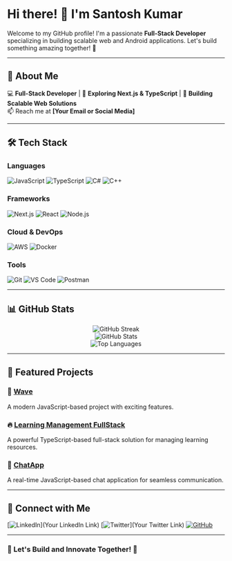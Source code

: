 # Hi there! 👋 I'm Santosh Kumar

Welcome to my GitHub profile! I'm a passionate **Full-Stack Developer** specializing in building scalable web and Android applications. Let's build something amazing together! 🚀

---

## 🚀 About Me

💻 **Full-Stack Developer** | 🌱 **Exploring Next.js & TypeScript** | 🔭 **Building Scalable Web Solutions**  
📫 Reach me at **[Your Email or Social Media]**

---

## 🛠 Tech Stack

### **Languages**
![JavaScript](https://img.shields.io/badge/-JavaScript-F7DF1E?style=for-the-badge&logo=javascript&logoColor=black)
![TypeScript](https://img.shields.io/badge/-TypeScript-007ACC?style=for-the-badge&logo=typescript&logoColor=white)
![C#](https://img.shields.io/badge/-C%23-239120?style=for-the-badge&logo=c-sharp&logoColor=white)
![C++](https://img.shields.io/badge/-C%2B%2B-00599C?style=for-the-badge&logo=c%2B%2B&logoColor=white)

### **Frameworks**
![Next.js](https://img.shields.io/badge/-Next.js-000000?style=for-the-badge&logo=next.js)
![React](https://img.shields.io/badge/-React-61DAFB?style=for-the-badge&logo=react&logoColor=black)
![Node.js](https://img.shields.io/badge/-Node.js-339933?style=for-the-badge&logo=node.js&logoColor=white)

### **Cloud & DevOps**
![AWS](https://img.shields.io/badge/-AWS-232F3E?style=for-the-badge&logo=amazon-aws)
![Docker](https://img.shields.io/badge/-Docker-2496ED?style=for-the-badge&logo=docker&logoColor=white)

### **Tools**
![Git](https://img.shields.io/badge/-Git-F05032?style=for-the-badge&logo=git&logoColor=white)
![VS Code](https://img.shields.io/badge/-VS%20Code-007ACC?style=for-the-badge&logo=visual-studio-code&logoColor=white)
![Postman](https://img.shields.io/badge/-Postman-FF6C37?style=for-the-badge&logo=postman&logoColor=white)

---

## 📊 GitHub Stats

<div align="center">
  <img src="https://github-readme-streak-stats.herokuapp.com/?user=iamsajan1&theme=radical&hide_border=true" alt="GitHub Streak"/>
  <br/>
  <img src="https://github-readme-stats.vercel.app/api?username=iamsajan1&show_icons=true&theme=radical" alt="GitHub Stats"/>
  <br/>
  <img src="https://github-readme-stats.vercel.app/api/top-langs/?username=iamsajan1&layout=compact&theme=radical" alt="Top Languages"/>
</div>

---

## 📌 Featured Projects

### 🔹 **[Wave](https://github.com/iamsajan1/wave)**  
A modern JavaScript-based project with exciting features.  

### 🔥 **[Learning Management FullStack](https://github.com/iamsajan1/learning-managment-fullStack)**  
A powerful TypeScript-based full-stack solution for managing learning resources.  

### 💬 **[ChatApp](https://github.com/iamsajan1/chatapp)**  
A real-time JavaScript-based chat application for seamless communication.  

---

## 🤝 Connect with Me

[![LinkedIn](https://img.shields.io/badge/LinkedIn-0A66C2?style=for-the-badge&logo=linkedin&logoColor=white)](Your LinkedIn Link)
[![Twitter](https://img.shields.io/badge/Twitter-1DA1F2?style=for-the-badge&logo=twitter&logoColor=white)](Your Twitter Link)
[![GitHub](https://img.shields.io/badge/GitHub-181717?style=for-the-badge&logo=github&logoColor=white)](https://github.com/iamsajan1)

---

### 🚀 Let's Build and Innovate Together! 🚀
